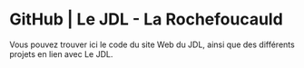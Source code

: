 # GitHub | Le JDL - La Rochefoucauld

Vous pouvez trouver ici le code du site Web du JDL, ainsi que des différents projets en lien avec Le JDL.
